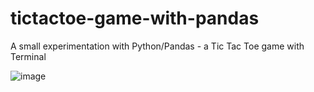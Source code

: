 # tictactoe-game-with-pandas

A small experimentation with Python/Pandas - a Tic Tac Toe game with Terminal


![image](https://github.com/user-attachments/assets/9aea59cb-da2e-4f4c-9d65-6825b56e22c7)
